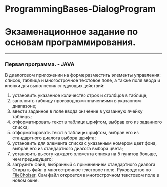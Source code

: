 # ProgrammingBases-DialogProgram
# Экзаменационное задание по основам программирования.
___
### Первая программа. - JAVA

В диалоговом приложении на форме разместить элементы управления: список, таблица и многострочное текстовое поле, а также поля ввода и кнопки для выполнения следующих действий:
1. установить указанное количество строк и столбцов в таблице;
2. заполнить таблицу производными значениями в указанном диапазоне;
1. ввести заданное в поле ввода значение в указанную ячейку таблицы;
1. отформатировать текст в таблице шрифтом, выбрав его из заданного списка;
1. отформатировать текст в таблице шрифтом, выбрав его из стандартного диалога выбора шрифта;
1. установить для элемента списка с указанным номером цвет фона, выбрав его из стандартного диалога выбора цвета;
1. установить высоту каждого элемента списка на 5 пунктов больше, чем предыдущего;
1. загрузить файл, выбранный с применением стандартного диалога Открыть файл в многострочное текстовое поле. Руководство по [FileChoiser](https://o7planning.org/ru/11129/javafx-filechooser-and-directorychooser-tutorial). Сам файл откроется в многострочном текстовом поле в новом окне.
